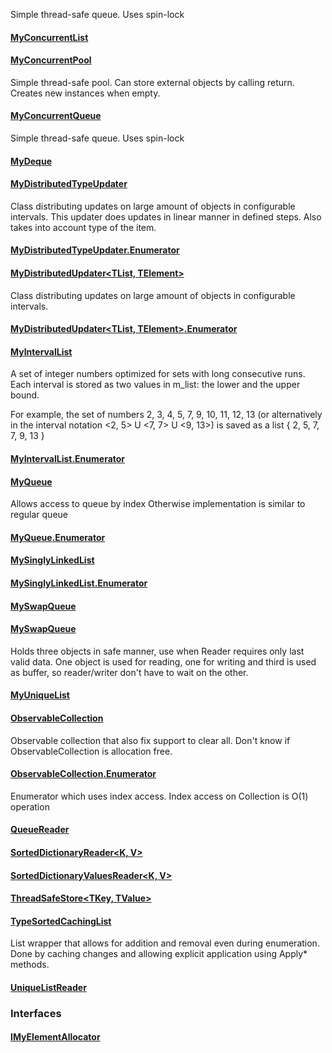 Simple thread-safe queue. Uses spin-lock

#### [MyConcurrentList<T>](https://keensoftwarehouse.github.io/SpaceEngineersModAPI/api/VRage.Collections.MyConcurrentList-1.html)

#### [MyConcurrentPool<T>](https://keensoftwarehouse.github.io/SpaceEngineersModAPI/api/VRage.Collections.MyConcurrentPool-1.html)

Simple thread-safe pool. Can store external objects by calling return. Creates new instances when empty.

#### [MyConcurrentQueue<T>](https://keensoftwarehouse.github.io/SpaceEngineersModAPI/api/VRage.Collections.MyConcurrentQueue-1.html)

Simple thread-safe queue. Uses spin-lock

#### [MyDeque<T>](https://keensoftwarehouse.github.io/SpaceEngineersModAPI/api/VRage.Collections.MyDeque-1.html)

#### [MyDistributedTypeUpdater<T>](https://keensoftwarehouse.github.io/SpaceEngineersModAPI/api/VRage.Collections.MyDistributedTypeUpdater-1.html)

Class distributing updates on large amount of objects in configurable intervals. This updater does updates in linear manner in defined steps. Also takes into account type of the item.

#### [MyDistributedTypeUpdater<T>.Enumerator](https://keensoftwarehouse.github.io/SpaceEngineersModAPI/api/VRage.Collections.MyDistributedTypeUpdater-1.Enumerator.html)

#### [MyDistributedUpdater<TList, TElement>](https://keensoftwarehouse.github.io/SpaceEngineersModAPI/api/VRage.Collections.MyDistributedUpdater-2.html)

Class distributing updates on large amount of objects in configurable intervals.

#### [MyDistributedUpdater<TList, TElement>.Enumerator](https://keensoftwarehouse.github.io/SpaceEngineersModAPI/api/VRage.Collections.MyDistributedUpdater-2.Enumerator.html)

#### [MyIntervalList](https://keensoftwarehouse.github.io/SpaceEngineersModAPI/api/VRage.Collections.MyIntervalList.html)

A set of integer numbers optimized for sets with long consecutive runs. Each interval is stored as two values in m\_list: the lower and the upper bound.

For example, the set of numbers 2, 3, 4, 5, 7, 9, 10, 11, 12, 13 (or alternatively in the interval notation <2, 5> U <7, 7> U <9, 13>) is saved as a list { 2, 5, 7, 7, 9, 13 }

#### [MyIntervalList.Enumerator](https://keensoftwarehouse.github.io/SpaceEngineersModAPI/api/VRage.Collections.MyIntervalList.Enumerator.html)

#### [MyQueue<T>](https://keensoftwarehouse.github.io/SpaceEngineersModAPI/api/VRage.Collections.MyQueue-1.html)

Allows access to queue by index Otherwise implementation is similar to regular queue

#### [MyQueue<T>.Enumerator](https://keensoftwarehouse.github.io/SpaceEngineersModAPI/api/VRage.Collections.MyQueue-1.Enumerator.html)

#### [MySinglyLinkedList<V>](https://keensoftwarehouse.github.io/SpaceEngineersModAPI/api/VRage.Collections.MySinglyLinkedList-1.html)

#### [MySinglyLinkedList<V>.Enumerator](https://keensoftwarehouse.github.io/SpaceEngineersModAPI/api/VRage.Collections.MySinglyLinkedList-1.Enumerator.html)

#### [MySwapQueue](https://keensoftwarehouse.github.io/SpaceEngineersModAPI/api/VRage.Collections.MySwapQueue.html)

#### [MySwapQueue<T>](https://keensoftwarehouse.github.io/SpaceEngineersModAPI/api/VRage.Collections.MySwapQueue-1.html)

Holds three objects in safe manner, use when Reader requires only last valid data. One object is used for reading, one for writing and third is used as buffer, so reader/writer don't have to wait on the other.

#### [MyUniqueList<T>](https://keensoftwarehouse.github.io/SpaceEngineersModAPI/api/VRage.Collections.MyUniqueList-1.html)

#### [ObservableCollection<T>](https://keensoftwarehouse.github.io/SpaceEngineersModAPI/api/VRage.Collections.ObservableCollection-1.html)

Observable collection that also fix support to clear all. Don't know if ObservableCollection<T> is allocation free.

#### [ObservableCollection<T>.Enumerator](https://keensoftwarehouse.github.io/SpaceEngineersModAPI/api/VRage.Collections.ObservableCollection-1.Enumerator.html)

Enumerator which uses index access. Index access on Collection is O(1) operation

#### [QueueReader<T>](https://keensoftwarehouse.github.io/SpaceEngineersModAPI/api/VRage.Collections.QueueReader-1.html)

#### [SortedDictionaryReader<K, V>](https://keensoftwarehouse.github.io/SpaceEngineersModAPI/api/VRage.Collections.SortedDictionaryReader-2.html)

#### [SortedDictionaryValuesReader<K, V>](https://keensoftwarehouse.github.io/SpaceEngineersModAPI/api/VRage.Collections.SortedDictionaryValuesReader-2.html)

#### [ThreadSafeStore<TKey, TValue>](https://keensoftwarehouse.github.io/SpaceEngineersModAPI/api/VRage.Collections.ThreadSafeStore-2.html)

#### [TypeSortedCachingList<T>](https://keensoftwarehouse.github.io/SpaceEngineersModAPI/api/VRage.Collections.TypeSortedCachingList-1.html)

List wrapper that allows for addition and removal even during enumeration. Done by caching changes and allowing explicit application using Apply\* methods.

#### [UniqueListReader<T>](https://keensoftwarehouse.github.io/SpaceEngineersModAPI/api/VRage.Collections.UniqueListReader-1.html)

### Interfaces

#### [IMyElementAllocator<T>](https://keensoftwarehouse.github.io/SpaceEngineersModAPI/api/VRage.Collections.IMyElementAllocator-1.html)